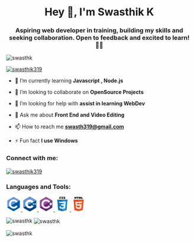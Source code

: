 <h1 align="center">Hey 👋, I'm Swasthik K</h1>
<h3 align="center">Aspiring web developer in training, building my skills and seeking collaboration. Open to feedback and excited to learn!👨‍💻</h3>

<p align="left"> <img src="https://komarev.com/ghpvc/?username=swasthk&label=Profile%20views&color=0e75b6&style=flat" alt="swasthk" /> </p>

<p align="left"> <a href="https://twitter.com/swasthik319" target="blank"><img src="https://img.shields.io/twitter/follow/swasthik319?logo=twitter&style=for-the-badge" alt="swasthik319" /></a> </p>

- 🌱 I’m currently learning **Javascript , Node.js**

- 👯 I’m looking to collaborate on **OpenSource Projects**

- 🤝 I’m looking for help with **assist in learning WebDev**

- 💬 Ask me about **Front End and Video Editing**

- 📫 How to reach me **swasth319@gmail.com**

- ⚡ Fun fact **I use Windows**

<h3 align="left">Connect with me:</h3>
<p align="left">
<a href="https://twitter.com/swasthik319" target="blank"><img align="center" src="https://raw.githubusercontent.com/rahuldkjain/github-profile-readme-generator/master/src/images/icons/Social/twitter.svg" alt="swasthik319" height="30" width="40" /></a>
</p>

<h3 align="left">Languages and Tools:</h3>
<p align="left"> <a href="https://www.cprogramming.com/" target="_blank" rel="noreferrer"> <img src="https://raw.githubusercontent.com/devicons/devicon/master/icons/c/c-original.svg" alt="c" width="40" height="40"/> </a> <a href="https://www.w3schools.com/cpp/" target="_blank" rel="noreferrer"> <img src="https://raw.githubusercontent.com/devicons/devicon/master/icons/cplusplus/cplusplus-original.svg" alt="cplusplus" width="40" height="40"/> </a> <a href="https://www.w3schools.com/cs/" target="_blank" rel="noreferrer"> <img src="https://raw.githubusercontent.com/devicons/devicon/master/icons/csharp/csharp-original.svg" alt="csharp" width="40" height="40"/> </a> <a href="https://www.w3schools.com/css/" target="_blank" rel="noreferrer"> <img src="https://raw.githubusercontent.com/devicons/devicon/master/icons/css3/css3-original-wordmark.svg" alt="css3" width="40" height="40"/> </a> <a href="https://www.w3.org/html/" target="_blank" rel="noreferrer"> <img src="https://raw.githubusercontent.com/devicons/devicon/master/icons/html5/html5-original-wordmark.svg" alt="html5" width="40" height="40"/> </a> </p>

<p><img align="left" src="https://github-readme-stats.vercel.app/api/top-langs?username=swasthk&show_icons=true&locale=en&layout=compact" alt="swasthk" /></p>

<p>&nbsp;<img align="center" src="https://github-readme-stats.vercel.app/api?username=swasthk&show_icons=true&locale=en" alt="swasthk" /></p>

<p><img align="center" src="https://github-readme-streak-stats.herokuapp.com/?user=swasthk&" alt="swasthk" /></p>
